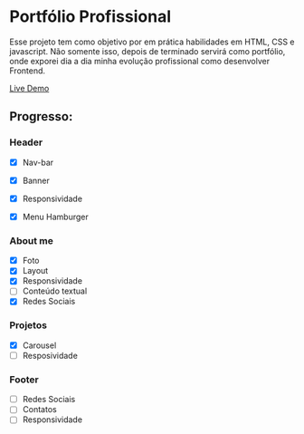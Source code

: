 # Portfólio Profissional

Esse projeto tem como objetivo por em prática habilidades em HTML, CSS e javascript. Não somente isso, depois de
terminado servirá como portfólio, onde exporei dia a dia minha evolução profissional como
desenvolver Frontend. 

[Live Demo](https://maycondouglas.netlify.app/)


## Progresso:

### Header
- [x] Nav-bar
- [x] Banner
- [x] Responsividade
- [x] Menu Hamburger



### About me
- [x] Foto
- [x] Layout
- [x] Responsividade
- [ ] Conteúdo textual
- [x] Redes Sociais

### Projetos 
- [x] Carousel
- [ ] Resposividade

### Footer 
- [ ] Redes Sociais
- [ ] Contatos
- [ ] Responsividade
